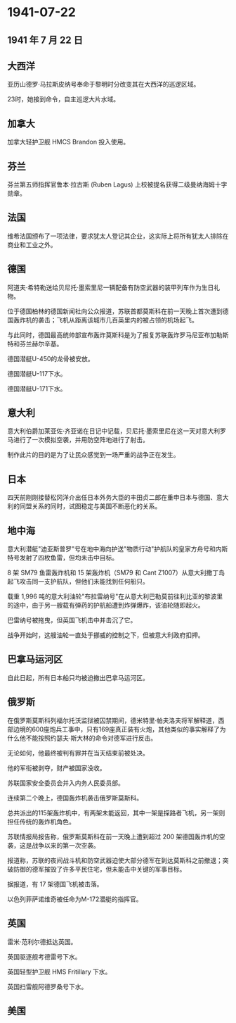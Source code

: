 # 1941-07-22

## 1941 年 7 月 22 日

## 大西洋

亚历山德罗·马拉斯皮纳号奉命于黎明时分改变其在大西洋的巡逻区域。

23时，她接到命令，自主巡逻大片水域。

## 加拿大

加拿大轻护卫舰 HMCS Brandon 投入使用。

## 芬兰

芬兰第五师指挥官鲁本·拉古斯 (Ruben Lagus)
上校被提名获得二级曼纳海姆十字勋章。

## 法国

维希法国颁布了一项法律，要求犹太人登记其企业，这实际上将所有犹太人排除在商业和工业之外。

## 德国

阿道夫·希特勒送给贝尼托·墨索里尼一辆配备有防空武器的装甲列车作为生日礼物。

位于德国柏林的德国新闻社向公众报道，苏联首都莫斯科在前一天晚上首次遭到德国轰炸机的袭击；飞机从距离该城市几百英里内的被占领的机场起飞。

与此同时，德国最高统帅部宣布轰炸莫斯科是为了报复苏联轰炸罗马尼亚布加勒斯特和芬兰赫尔辛基。

德国潜艇U-450的龙骨被安放。

德国潜艇U-117下水。

德国潜艇U-171下水。

## 意大利

意大利伯爵加莱亚佐·齐亚诺在日记中记载，贝尼托·墨索里尼在这一天对意大利罗马进行了一次模拟空袭，并用防空阵地进行了射击。

制作此片的目的是为了让民众感觉到一场严重的战争正在发生。

## 日本

四天前刚刚接替松冈洋介出任日本外务大臣的丰田贞二郎在重申日本与德国、意大利的同盟关系的同时，试图稳定与美国不断恶化的关系。

## 地中海

意大利潜艇"迪亚斯普罗"号在地中海向护送"物质行动"护航队的皇家方舟号和内斯特号发射了四枚鱼雷，但均未击中目标。

8 架 SM79 鱼雷轰炸机和 15 架轰炸机（SM79 和 Cant
Z1007）从意大利撒丁岛起飞攻击同一支护航队，但他们未能找到任何船只。

载重 1,996
吨的意大利油轮"布拉雷纳号"在从意大利巴勒莫前往利比亚的黎波里的途中，由于另一艘载有弹药的护航船遭到炸弹爆炸，该油轮随即起火。

巴雷纳号被拖曳，但英国飞机击中并击沉了它。

战争开始时，这艘油轮一直处于挪威的控制之下，但被意大利政府扣押。

## 巴拿马运河区

自此日起，所有日本船只均被迫撤出巴拿马运河区。

## 俄罗斯

在俄罗斯莫斯科列福尔托沃监狱被囚禁期间，德米特里·帕夫洛夫将军解释道，西部边境的600座炮兵工事中，只有169座真正装有火炮，其他类似的事实解释了为什么他不能按照约瑟夫·斯大林的命令对德军进行反击。

无论如何，他最终被判有罪并在当天结束前被处决。

他的军衔被剥夺，财产被国家没收。

苏联国家安全委员会并入内务人民委员部。

连续第二个晚上，德国轰炸机袭击俄罗斯莫斯科。

总共派出的115架轰炸机中，有两架未能返回，其中一架是探路者飞机，另一架则担任传统的轰炸机角色。

苏联情报局报告称，俄罗斯莫斯科在前一天晚上遭到超过 200
架德国轰炸机的空袭，这是战争以来的第一次空袭。

报道称，苏联的夜间战斗机和防空武器迫使大部分德军在到达莫斯科之前撤退；突破防御的德军摧毁了许多平民住宅，但未能击中关键的军事目标。

据报道，有 17 架德国飞机被击落。

以色列菲萨诺维奇被任命为M-172潜艇的指挥官。

## 英国

雷米·范利尔德抵达英国。

英国驱逐舰考德雷号下水。

英国轻型护卫舰 HMS Fritillary 下水。

英国扫雷舰阿德罗桑号下水。

## 美国

